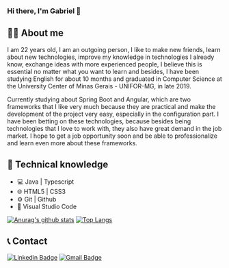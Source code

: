 ### Hi there, I'm Gabriel 👋

<!--
**GabrielFaria23/GabrielFaria23** is a ✨ _special_ ✨ repository because its `README.md` (this file) appears on your GitHub profile.!-->
## **:man_technologist: About me**
I am 22 years old, I am an outgoing person, I like to make new friends, learn about new technologies, improve my knowledge in technologies I already know, exchange ideas with more experienced people, I believe this is essential no matter what you want to learn and besides, I have been studying English for about 10 months and graduated in Computer Science at the University Center of Minas Gerais - UNIFOR-MG, in late 2019. 

Currently studying about Spring Boot and Angular, which are two frameworks that I like very much because they are practical and make the development of the project very easy, especially in the configuration part. I have been betting on these technologies, because besides being technologies that I love to work with, they also have great demand in the job market. I hope to get a job opportunity soon and be able to professionalize and learn even more about these frameworks.

## **🧰 Technical knowledge**
- 💻 Java | Typescript
- 🌐 HTML5 | CSS3
- ⚙️ Git | Github
- 🔧 Visual Studio Code


[![Anurag's github stats](https://github-readme-stats.vercel.app/api?username=GabrielFaria23&show_icons=true)](https://github.com/anuraghazra/github-readme-stats)
[![Top Langs](https://github-readme-stats.vercel.app/api/top-langs/?username=GabrielFaria23&layout=compact&card_width=350&card_height=500)](https://github.com/anuraghazra/github-readme-stats)

## **📞 Contact**
[![Linkedin Badge](https://img.shields.io/badge/-LinkedIn-blue?style=flat-square&logo=Linkedin&logoColor=white&link=https://www.linkedin.com/in/gabrielnunesfaria/)](https://www.linkedin.com/in/gabrielnunesfaria/)
[![Gmail Badge](https://img.shields.io/badge/-Gmail-black?style=flat-square&logo=Gmail&logoColor=red&link=https://gabrielfariapta01@gmail.com)](https://gabrielfariapta01@gmail.com)
